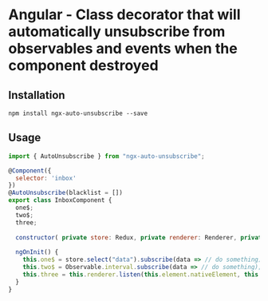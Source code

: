 # Angular - Class decorator that will automatically unsubscribe from observables and events when the component destroyed

## Installation
`npm install ngx-auto-unsubscribe --save`

## Usage
```js
import { AutoUnsubscribe } from "ngx-auto-unsubscribe";

@Component({
  selector: 'inbox'
})
@AutoUnsubscribe(blacklist = [])
export class InboxComponent {
  one$;
  two$;
  three;
  
  constructor( private store: Redux, private renderer: Renderer, private element : ElementRef ) {}
  
  ngOnInit() {
    this.one$ = store.select("data").subscribe(data => // do something);
    this.two$ = Observable.interval.subscribe(data => // do something);
    this.three = this.renderer.listen(this.element.nativeElement, this.event, e => // do something)
  }
}
```

